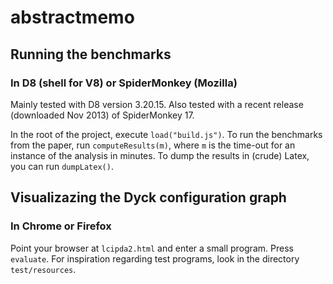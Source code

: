 abstractmemo
============

Running the benchmarks
----------------------

### In D8 (shell for V8) or SpiderMonkey (Mozilla)

Mainly tested with D8 version 3.20.15.
Also tested with a recent release (downloaded Nov 2013) of SpiderMonkey 17.

In the root of the project, execute ``load("build.js")``.
To run the benchmarks from the paper, run ``computeResults(m)``, where ``m`` is the time-out for an instance of the analysis in minutes.
To dump the results in (crude) Latex, you can run ``dumpLatex()``.


Visualizazing the Dyck configuration graph
------------------------------------------

### In Chrome or Firefox

Point your browser at ``lcipda2.html`` and enter a small program. Press ``evaluate``.
For inspiration regarding test programs, look in the directory ``test/resources``.
